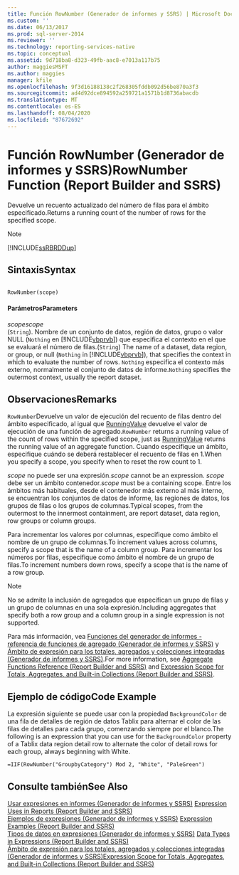 ```yaml
---
title: Función RowNumber (Generador de informes y SSRS) | Microsoft Docs
ms.custom: ''
ms.date: 06/13/2017
ms.prod: sql-server-2014
ms.reviewer: ''
ms.technology: reporting-services-native
ms.topic: conceptual
ms.assetid: 9d718ba8-d323-49fb-aac8-e7013a117b75
author: maggiesMSFT
ms.author: maggies
manager: kfile
ms.openlocfilehash: 9f3d16188138c2f268305fddb092d56be870a3f3
ms.sourcegitcommit: ad4d92dce894592a259721a1571b1d8736abacdb
ms.translationtype: MT
ms.contentlocale: es-ES
ms.lasthandoff: 08/04/2020
ms.locfileid: "87672692"
---
```

# <a name="rownumber-function-report-builder-and-ssrs"></a><span data-ttu-id="cb814-102">Función RowNumber (Generador de informes y SSRS)</span><span class="sxs-lookup"><span data-stu-id="cb814-102">RowNumber Function (Report Builder and SSRS)</span></span>
  <span data-ttu-id="cb814-103">Devuelve un recuento actualizado del número de filas para el ámbito especificado.</span><span class="sxs-lookup"><span data-stu-id="cb814-103">Returns a running count of the number of rows for the specified scope.</span></span>  
  
> [!NOTE]  
>  [!INCLUDE[ssRBRDDup](../../includes/ssrbrddup-md.md)]  
  
## <a name="syntax"></a><span data-ttu-id="cb814-104">Sintaxis</span><span class="sxs-lookup"><span data-stu-id="cb814-104">Syntax</span></span>  
  
```  
  
RowNumber(scope)  
```  
  
#### <a name="parameters"></a><span data-ttu-id="cb814-105">Parámetros</span><span class="sxs-lookup"><span data-stu-id="cb814-105">Parameters</span></span>  
 <span data-ttu-id="cb814-106">*scope*</span><span class="sxs-lookup"><span data-stu-id="cb814-106">*scope*</span></span>  
 <span data-ttu-id="cb814-107">(`String`). Nombre de un conjunto de datos, región de datos, grupo o valor NULL (`Nothing` en [!INCLUDE[vbprvb](../../includes/vbprvb-md.md)]) que especifica el contexto en el que se evaluará el número de filas.</span><span class="sxs-lookup"><span data-stu-id="cb814-107">(`String`) The name of a dataset, data region, or group, or null (`Nothing` in [!INCLUDE[vbprvb](../../includes/vbprvb-md.md)]), that specifies the context in which to evaluate the number of rows.</span></span> <span data-ttu-id="cb814-108">`Nothing` especifica el contexto más externo, normalmente el conjunto de datos de informe.</span><span class="sxs-lookup"><span data-stu-id="cb814-108">`Nothing` specifies the outermost context, usually the report dataset.</span></span>  
  
## <a name="remarks"></a><span data-ttu-id="cb814-109">Observaciones</span><span class="sxs-lookup"><span data-stu-id="cb814-109">Remarks</span></span>  
 <span data-ttu-id="cb814-110">`RowNumber`Devuelve un valor de ejecución del recuento de filas dentro del ámbito especificado, al igual que [RunningValue](report-builder-functions-runningvalue-function.md) devuelve el valor de ejecución de una función de agregado.</span><span class="sxs-lookup"><span data-stu-id="cb814-110">`RowNumber` returns a running value of the count of rows within the specified scope, just as [RunningValue](report-builder-functions-runningvalue-function.md) returns the running value of an aggregate function.</span></span> <span data-ttu-id="cb814-111">Cuando especifique un ámbito, especifique cuándo se deberá restablecer el recuento de filas en 1.</span><span class="sxs-lookup"><span data-stu-id="cb814-111">When you specify a scope, you specify when to reset the row count to 1.</span></span>  
  
 <span data-ttu-id="cb814-112">*scope* no puede ser una expresión.</span><span class="sxs-lookup"><span data-stu-id="cb814-112">*scope* cannot be an expression.</span></span> <span data-ttu-id="cb814-113">*scope* debe ser un ámbito contenedor.</span><span class="sxs-lookup"><span data-stu-id="cb814-113">*scope* must be a containing scope.</span></span> <span data-ttu-id="cb814-114">Entre los ámbitos más habituales, desde el contenedor más externo al más interno, se encuentran los conjuntos de datos de informe, las regiones de datos, los grupos de filas o los grupos de columnas.</span><span class="sxs-lookup"><span data-stu-id="cb814-114">Typical scopes, from the outermost to the innermost containment, are report dataset, data region, row groups or column groups.</span></span>  
  
 <span data-ttu-id="cb814-115">Para incrementar los valores por columnas, especifique como ámbito el nombre de un grupo de columnas.</span><span class="sxs-lookup"><span data-stu-id="cb814-115">To increment values across columns, specify a scope that is the name of a column group.</span></span> <span data-ttu-id="cb814-116">Para incrementar los números por filas, especifique como ámbito el nombre de un grupo de filas.</span><span class="sxs-lookup"><span data-stu-id="cb814-116">To increment numbers down rows, specify a scope that is the name of a row group.</span></span>  
  
> [!NOTE]  
>  <span data-ttu-id="cb814-117">No se admite la inclusión de agregados que especifican un grupo de filas y un grupo de columnas en una sola expresión.</span><span class="sxs-lookup"><span data-stu-id="cb814-117">Including aggregates that specify both a row group and a column group in a single expression is not supported.</span></span>  
  
 <span data-ttu-id="cb814-118">Para más información, vea [Funciones del generador de informes - referencia de funciones de agregado &#40;Generador de informes y SSRS&#41;](report-builder-functions-aggregate-functions-reference.md) y [Ámbito de expresión para los totales, agregados y colecciones integradas &#40;Generador de informes y SSRS&#41;](expression-scope-for-totals-aggregates-and-built-in-collections.md).</span><span class="sxs-lookup"><span data-stu-id="cb814-118">For more information, see [Aggregate Functions Reference &#40;Report Builder and SSRS&#41;](report-builder-functions-aggregate-functions-reference.md) and [Expression Scope for Totals, Aggregates, and Built-in Collections &#40;Report Builder and SSRS&#41;](expression-scope-for-totals-aggregates-and-built-in-collections.md).</span></span>  
  
## <a name="code-example"></a><span data-ttu-id="cb814-119">Ejemplo de código</span><span class="sxs-lookup"><span data-stu-id="cb814-119">Code Example</span></span>  
 <span data-ttu-id="cb814-120">La expresión siguiente se puede usar con la propiedad `BackgroundColor` de una fila de detalles de región de datos Tablix para alternar el color de las filas de detalles para cada grupo, comenzando siempre por el blanco.</span><span class="sxs-lookup"><span data-stu-id="cb814-120">The following is an expression that you can use for the `BackgroundColor` property of a Tablix data region detail row to alternate the color of detail rows for each group, always beginning with White.</span></span>  
  
```  
=IIF(RowNumber("GroupbyCategory") Mod 2, "White", "PaleGreen")  
```  
  
## <a name="see-also"></a><span data-ttu-id="cb814-121">Consulte también</span><span class="sxs-lookup"><span data-stu-id="cb814-121">See Also</span></span>  
 <span data-ttu-id="cb814-122">[Usar expresiones en informes &#40;Generador de informes y SSRS&#41;](expression-uses-in-reports-report-builder-and-ssrs.md) </span><span class="sxs-lookup"><span data-stu-id="cb814-122">[Expression Uses in Reports &#40;Report Builder and SSRS&#41;](expression-uses-in-reports-report-builder-and-ssrs.md) </span></span>  
 <span data-ttu-id="cb814-123">[Ejemplos de expresiones &#40;Generador de informes y SSRS&#41;](expression-examples-report-builder-and-ssrs.md) </span><span class="sxs-lookup"><span data-stu-id="cb814-123">[Expression Examples &#40;Report Builder and SSRS&#41;](expression-examples-report-builder-and-ssrs.md) </span></span>  
 <span data-ttu-id="cb814-124">[Tipos de datos en expresiones &#40;Generador de informes y SSRS&#41;](expressions-report-builder-and-ssrs.md) </span><span class="sxs-lookup"><span data-stu-id="cb814-124">[Data Types in Expressions &#40;Report Builder and SSRS&#41;](expressions-report-builder-and-ssrs.md) </span></span>  
 [<span data-ttu-id="cb814-125">Ámbito de expresión para los totales, agregados y colecciones integradas &#40;Generador de informes y SSRS&#41;</span><span class="sxs-lookup"><span data-stu-id="cb814-125">Expression Scope for Totals, Aggregates, and Built-in Collections &#40;Report Builder and SSRS&#41;</span></span>](expression-scope-for-totals-aggregates-and-built-in-collections.md)  
  
  
